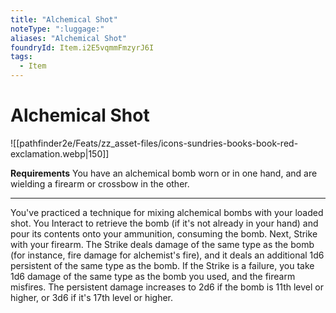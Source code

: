 ```yaml
---
title: "Alchemical Shot"
noteType: ":luggage:"
aliases: "Alchemical Shot"
foundryId: Item.i2E5vqmmFmzyrJ6I
tags:
  - Item
---
```


# Alchemical Shot
![[pathfinder2e/Feats/zz_asset-files/icons-sundries-books-book-red-exclamation.webp|150]]

**Requirements** You have an alchemical bomb worn or in one hand, and are wielding a firearm or crossbow in the other.

* * *

You've practiced a technique for mixing alchemical bombs with your loaded shot. You Interact to retrieve the bomb (if it's not already in your hand) and pour its contents onto your ammunition, consuming the bomb. Next, Strike with your firearm. The Strike deals damage of the same type as the bomb (for instance, fire damage for alchemist's fire), and it deals an additional 1d6 persistent of the same type as the bomb. If the Strike is a failure, you take 1d6 damage of the same type as the bomb you used, and the firearm misfires. The persistent damage increases to 2d6 if the bomb is 11th level or higher, or 3d6 if it's 17th level or higher.
